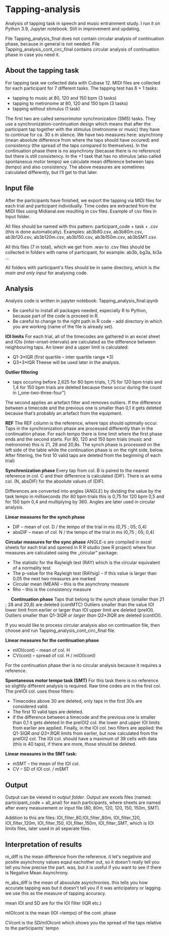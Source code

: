 # Tapping-analysis
Analysis of tapping task in speech and music entrainment study.
I run it on Python 3.9, Jupyter notebook.
Still in improvement and updating.

File Tapping_analysis_final does not contain circular analysis of continuation phase, because in general is not needed.
File Tapping_analysis_cont_circ_final contains circular analysis of continuation phase in case you need it.

## About the tapping task
For tapping task we collected data with Cubase 12. 
MIDI files are collected for each participant for 7 different tasks.
The tapping test has 6 + 1 tasks:
-	tapping to music at 80, 120 and 150 bpm (3 tasks)
-	tapping to metronome at 80, 120 and 150 bpm (3 tasks)
-	tapping without stimulus (1 task)

The first two are called sensorimotor synchronization (SMS) tasks. They use a synchronization-continuation design which means that after the participant tap together with the stimulus (metronome or music) they have to continue for ca. 30 s in silence.  We have two measures here: asynchrony (mean absolute difference from where the taps should have occured) and consistency (the spread of the taps compared to themselves). In the continuation phase there is no asynchrony (because there is no reference) but there is still consistency. In the +1 task that has no stimulus (also called spontaneous motor tempo) we calculate mean difference between taps (tempo) and also consistency. The above measures are sometimes calculated differently, but I’ll get to that later.

## Input file
After the participants have finished, we export the tapping via MIDI files for each trial and participant individually. Time codes are extracted from the MIDI files using Midianal.exe resulting in csv files. Example of csv files in Input folder.

All files should be named with this pattern: participant_code + task + .csv (this is done automatically). Examples: ab3b80.csv, ab3b80m.csv, ab3b120.csv, ab3b120m.csv, ab3b150.csv, ab3b150m.csv, ab3bSMT.csv.

All this files (7 in total), which we get from .wav to .csv files should be collected in folders with name of participant, for example: ab3b, bg3a, bi3a ...

All folders with participant's files should be in same directory, which is *the main and only input* for analysing code.

## Analysis
Analysis code is written in jupyter notebook: Tapping_analysis_final.ipynb

- Be careful to install all packages needed, especially R to Python, because part of the code is proceed in R.
- Be careful to change to the right path in R code - add directory in which you are working (name of the file is already set).

**IOI limits**
For each trial, all of the timecodes are gathered in an excel sheet and IOIs (inter-onset-intervals) are calculated as the difference between neighbouring taps. An lower and a upper limit is calculated:
-	Q1-3*IQR (first quartile – inter quartile range *3)
-	Q3+3*IQR
Theese will be used later in the analysis.
 
 
**Outlier filtering** 
-	taps occuring before 2,625 for 80 bpm trials, 1,75 for 120 bpm trials and 1,4 for 150 bpm trials are deleted because these occur during the count in („one-two-three-four”)

The second applies an artefact filter and removes outliers. If the difference between a timecode and the previous one is smaller than 0,1 it gets deleted because that’s probably an artefact from the equipment.


**REF**
The REF column is the reference, where taps should optimally occur. Taps in the synchronization phase are processed differently than in the continuation phase. For each tempo there is time limit where the first phase ends and the second starts. For 80, 120 and 150 bpm trials (music and metronome) this is 21, 28 and 20,8s. The synch phase is processed on the left side of the table while the continuation phase is on the right side, below. 
After filtering, the first 10 valid taps are deleted from the beginning of each trial)
 
 
**Synchronization phase**
Every tap from col. B is paired to the nearest reference in col. C and their difference is calculated (DIF). There is an extra col. (N, absDIF) for the absolute values of (DIF).

Differences are converted into angles (ANGLE) by dividing the value by the task tempo in milliseconds (for 80 bpm trials this is 0,75 for 120 bpm 0,5 and for 150 bpm 0,4 and multiplying by 360. Angles are later used in circular analysis.


**Linear measures for the synch phase**
-	DIF – mean of col. D / the tempo of the trial in ms (0,75 ; 05; 0,4)
-	absDIF – mean of col. N / the tempo of the trial in ms (0,75 ; 05; 0,4)


**Circular measures for the sync phase**
ANGLE-s  are compiled in excel sheets for each trial and opened in R R studio  (see R project) where four measures are calculated using the „circular” package:
-	The statistic for the Rayleigh test (RAY) which is the circular equivalent of a normality test
-	The p-value for the Rayleigh test (RAYsig) – if this value is larger than 0,05 the next two measures are marked
-	Circular mean (MEAN) – this is the asynchrony measure
-	Rho – this is the consistency measure

 
**Continuation phase**
Taps that belong to the synch phase (smaller than 21 ; 28 and 20,8) are deleted (contMTC)
Outliers smaller than the value IOI lower limit from earlier or larger than IOI upper limit are deleted (preIOI). 
Outliers smaller than Q1-3*IQR or larger than Q3+3*IQR are deleted (contIOI).


If you would like to process circular analysis also on continuation file, then choose and run Tapping_analysis_cont_circ_final file.

**Linear measures for the continuation phase**
-	mIOI(cont) – mean of col. H
-	CV(cont) – spread of col. H / mIO(Icont)

For the continuation phase ther is no circular analysis because it requires a reference.


**Spontaneous motor tempo task (SMT)**
For this task there is no reference so slightly different analysis is required. Raw time codes are in the first col. The preIOI col. uses these filters:
-	Timecodes above 30 are deleted, only taps in the first 30s are considered valid. 
-	The first 10 valid taps are deleted. 
-	if the difference between a timecode and the previous one is smaller than 0,1 it gets deleted 
In the preIOI2 col. the lower and upper IOI limits from earlier are applied. 
Finally, in the IOI col. two filters are applied:
the Q1-3*IQR and Q3+3*IQR limits from earlier, but now calculated from the preIOI2 col.
The IOI col. should have a maximum of 39 cells with data (this is 40 taps), if there are more, those should be deleted. 


**Linear measures in the SMT task:**
-	mSMT – the mean of the IOI col.
-	CV – SD of IOI col. / mSMT


## Output 
Output can be viewed in *output folder*. Output are excels files (named: participant_code + all_anal) for each participants, where sheets are named after every measurement or input file (80, 80m, 120, 120, 150, 150m, SMT).

Addition to this are files: IOI_filter_80,IOI_filter_80m, IOI_filter_120, IOI_filter_120m, IOI_filter_150, IOI_filter_150m, IOI_filter_SMT, which is IOI limits files, later used in all seperate files. 

## Interpretation of results
m_diff is the mean difference from the reference. it let's negativre and positie asynchrony values eqaul eachother out, so it doesn't really tell you tell you how precise the part. was, but it is useful if you want to see if there is Negative Mean Asynchrony.

m_abs_diff is the mean of absoulute asynchronies. this tells you how accurate tapping was but it doesn't tell you if it was anticipatory or lagging. we use this as the measure of tapping accuracy.

mean IOI and SD are for the IOI filter (IQR etc.)

mIOIcont is the mean (IOI =tempo) of the cont. phase

CVcont is the SD/mIOIcont which shows you the spread of the taps relative to the participants' tempo
